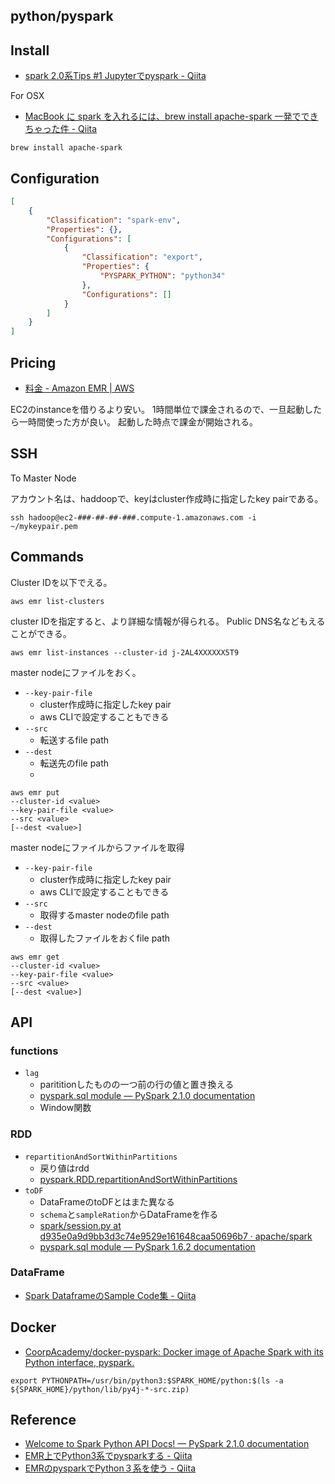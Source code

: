 ## python/pyspark

## Install
* [spark 2.0系Tips #1 Jupyterでpyspark - Qiita](http://qiita.com/takaomag/items/bff9a7df24c4fbab2785)

For OSX

* [MacBook に spark を入れるには、brew install apache-spark 一発でできちゃった件 - Qiita](http://qiita.com/HirofumiYashima/items/e6d2a40abc71110a7b72)

```
brew install apache-spark
```

## Configuration

```json
[
    {
        "Classification": "spark-env",
        "Properties": {},
        "Configurations": [
            {
                "Classification": "export",
                "Properties": {
                    "PYSPARK_PYTHON": "python34"
                },
                "Configurations": []
            }
        ]
    }
]
```

## Pricing
* [料金 - Amazon EMR | AWS](https://aws.amazon.com/jp/emr/pricing/)

EC2のinstanceを借りるより安い。
1時間単位で課金されるので、一旦起動したら一時間使った方が良い。
起動した時点で課金が開始される。

## SSH
To Master Node

アカウント名は、haddoopで、keyはcluster作成時に指定したkey pairである。

```
ssh hadoop@ec2-###-##-##-###.compute-1.amazonaws.com -i ~/mykeypair.pem
```

## Commands
Cluster IDを以下でえる。 

```
aws emr list-clusters
```

cluster IDを指定すると、より詳細な情報が得られる。
Public DNS名などもえることができる。

```
aws emr list-instances --cluster-id j-2AL4XXXXXX5T9
```

master nodeにファイルをおく。

* `--key-pair-file`
    * cluster作成時に指定したkey pair
    * aws CLIで設定することもできる
* `--src`
    * 転送するfile path
* `--dest`
    * 転送先のfile path
    * 

```
aws emr put
--cluster-id <value>
--key-pair-file <value>
--src <value>
[--dest <value>]
```

master nodeにファイルからファイルを取得

* `--key-pair-file`
    * cluster作成時に指定したkey pair
    * aws CLIで設定することもできる
* `--src`
    * 取得するmaster nodeのfile path
* `--dest`
    * 取得したファイルをおくfile path

```
aws emr get
--cluster-id <value>
--key-pair-file <value>
--src <value>
[--dest <value>]
```

## API

### functions
* `lag`
    * parititionしたものの一つ前の行の値と置き換える
    * [pyspark.sql module — PySpark 2.1.0 documentation](http://spark.apache.org/docs/2.1.0/api/python/pyspark.sql.html#pyspark.sql.functions.lag)
    * Window関数

### RDD
* `repartitionAndSortWithinPartitions`
    * 戻り値はrdd
    * [pyspark.RDD.repartitionAndSortWithinPartitions](http://takwatanabe.me/pyspark/generated/generated/pyspark.RDD.repartitionAndSortWithinPartitions.html)
* `toDF`
    * DataFrameのtoDFとはまた異なる
    * `schema`と`sampleRation`からDataFrameを作る
    * [spark/session.py at d935e0a9d9bb3d3c74e9529e161648caa50696b7 · apache/spark](https://github.com/apache/spark/blob/d935e0a9d9bb3d3c74e9529e161648caa50696b7/python/pyspark/sql/session.py#L43)
    * [pyspark.sql module — PySpark 1.6.2 documentation](https://spark.apache.org/docs/1.6.2/api/python/pyspark.sql.html#pyspark.sql.DataFrame.toDF)


### DataFrame
* [Spark DataframeのSample Code集 - Qiita](http://qiita.com/taka4sato/items/4ab2cf9e941599f1c0ca)

## Docker
* [CoorpAcademy/docker-pyspark: Docker image of Apache Spark with its Python interface, pyspark.](https://github.com/CoorpAcademy/docker-pyspark)

```
export PYTHONPATH=/usr/bin/python3:$SPARK_HOME/python:$(ls -a ${SPARK_HOME}/python/lib/py4j-*-src.zip)
```

## Reference
* [Welcome to Spark Python API Docs! — PySpark 2.1.0 documentation](http://spark.apache.org/docs/2.1.0/api/python/index.html)
* [EMR上でPython3系でpysparkする - Qiita](http://qiita.com/uryyyyyyy/items/672a4058aba754b389d1)
* [EMRのpysparkでPython３系を使う - Qiita](http://qiita.com/azaazato/items/ae5c90c3df1616284fd0)

